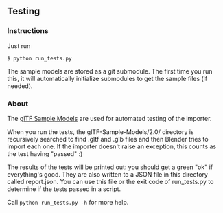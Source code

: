 ## Testing


### Instructions

Just run

````
$ python run_tests.py
````

The sample models are stored as a git submodule. The first time you run this,
it will automatically initialize submodules to get the sample files (if
needed).

### About

The [glTF Sample Models](https://github.com/KhronosGroup/glTF-Sample-Models)
are used for automated testing of the importer.

When you run the tests, the glTF-Sample-Models/2.0/ directory is recursively
searched to find .gltf and .glb files and then Blender tries to import
each one. If the importer doesn't raise an exception, this counts as the
test having "passed" :)

The results of the tests will be printed out: you should get a green "ok" if
everything's good. They are also written to a JSON file in this directory
called report.json. You can use this file or the exit code of run_tests.py
to determine if the tests passed in a script.

Call `python run_tests.py -h` for more help.
